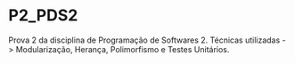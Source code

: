 # P2_PDS2
Prova 2 da disciplina de Programação de Softwares 2.
Técnicas utilizadas -> Modularização, Herança, Polimorfismo e Testes Unitários.
